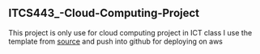 ## ITCS443_-Cloud-Computing-Project
This project is only use for cloud computing project in ICT class
I use the template from [source](https://nicepage.com/html-templates) and push into github for deploying on aws
 
 
